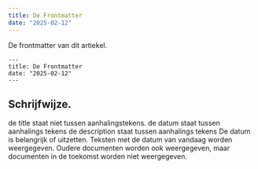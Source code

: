 ```yaml
---
title: De Frontmatter
date: "2025-02-12"
---
```


De frontmatter van dit artiekel.

    ---
    title: De Frontmatter
    date: "2025-02-12"
    ---


## Schrijfwijze.

de title  staat niet tussen aanhalingstekens.
de datum staat tussen aanhalings tekens
de description staat tussen aanhalings tekens
De datum is belangrijk of uitzetten.
Teksten met de datum van vandaag worden weergegeven.
Oudere documenten worden ook weergegeven, maar documenten in de toekomst worden niet weergegeven.

